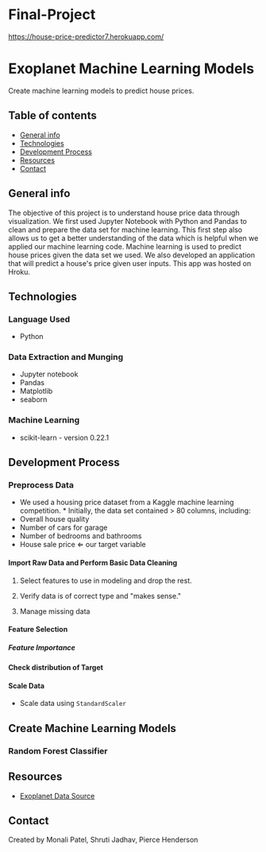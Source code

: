 # Final-Project

https://house-price-predictor7.herokuapp.com/

# Exoplanet Machine Learning Models

Create machine learning models to predict house prices.

## Table of contents

* [General info](#general-info)
* [Technologies](#technologies)
* [Development Process](#development-process)
* [Resources](#resources)
* [Contact](#contact)

## General info

The objective of this project is to understand house price data through visualization. We first used Jupyter Notebook with Python and Pandas to clean and prepare the data set for machine learning. This first step also allows us to get a better understanding of the data which is helpful when we applied our machine learning code. Machine learning is used to predict house prices given the data set we used. We also developed an application that will predict a house's price given user inputs. This app was hosted on Hroku. 

## Technologies

### Language Used

* Python

### Data Extraction and Munging

* Jupyter notebook 
* Pandas
* Matplotlib
* seaborn

### Machine Learning

* scikit-learn - version 0.22.1

## Development Process

### Preprocess Data

* We used a housing price dataset from a Kaggle machine learning competition. * Initially, the data set contained > 80 columns, including: 
* Overall house quality
* Number of cars for garage
* Number of bedrooms and bathrooms
* House sale price ⇐ our target variable


#### Import Raw Data and Perform Basic Data Cleaning

1. Select features to use in modeling and drop the rest.

2. Verify data is of correct type and "makes sense."

3. Manage missing data

#### Feature Selection

##### Feature Importance

#### Check distribution of Target

#### Scale Data

* Scale data using `StandardScaler`

## Create Machine Learning Models

### Random Forest Classifier


## Resources

* [Exoplanet Data Source](https://ww2.amstat.org/publications/jse/v19n3/decock/AmesHousing.txt)

## Contact

Created by Monali Patel, Shruti Jadhav, Pierce Henderson

